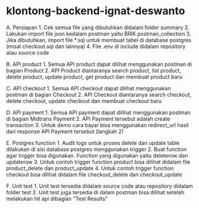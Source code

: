 # klontong-backend-ignat-deswanto

A. Persiapan
	 1. Cek semua file yang dibutuhkan didalam folder summary
	 2. Lakukan import file json kedalam postman yaitu BRIK.postman_collection
	 3. Jika dibutuhkan, import file *.sql untuk membuat tabel di database postgres (misal checkout.sql dan lainnya)
	 4. File .env di include didalam repository atau source code
	 
B. API product
	 1. Semua API product dapat dilihat menggunakan postman di bagian Product
	 2. API Product diantaranya search product, list product, delete product, update product, get product dan membuat product baru

C. API checkout
	 1. Semua API checkout dapat dilihat menggunakan postman di bagian Checkout
	 2. API Checkout diantaranya search checkout, delete checkout, update checkout dan membuat checkout baru

D. API payment
	 1. Semua API payment dapat dilihat menggunakan postman di bagian Midtrans Payment
	 2. API Payment tersebut adalah create transaction
	 3. Untuk demo cara bayar bisa menggunakan redirect_url hasil dari response API Payment tersebut (langkah 2)

E. Postgres function
	 1. Audit logs untuk proses delete dan update table dilakukan di sisi database postgres menggunakan trigger
	 2. Buat function agar trigger bisa digunakan. Function yang digunakan yaitu deleterow dan updaterow
	 3. Untuk contoh trigger function product bisa dilihat didalam file product_delete dan product_update
	 4. Untuk contoh trigger function checkout bisa dilihat didalam file checkout_delete dan checkout_update

F. Unit test
	 1. Unit test tersedia didalam source code atau repository didalam folder test
	 2. Unit test juga tersedia di dalam postman bisa dilihat setelah melakukan hit api dibagian "Test Results"